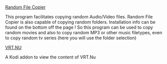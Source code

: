 [Random File Copier](https://pietje666.github.io/RandomFileCopier)

This program facilitates copying random Audio/Video files. Random File Copier is also capable of copying random folders. Installation info can be found on the bottom off the page ! So this program can be used to copy random movies and also to copy random MP3 or other music filetypes, even to copy random tv series (here you will use the folder selection)    

[VRT.NU](https://github.com/pietje666/plugin.video.vrt.nu) 

A Kodi addon to view the content of VRT.Nu
